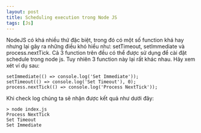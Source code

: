 ```yaml
---
layout: post
title: Scheduling execution trong Node JS
tags: [Js]
---
```


NodeJS có khá nhiều thứ đặc biệt, trong đó có một số function khá hay nhưng lại gây ra những điều khó hiểu như: setTimeout, setImmediate và process.nextTick. 
Cả 3 function trên đều có thể được sử dụng để cài đặt schedule trong node js. Tuy nhiên 3 function này lại rất khác nhau. Hãy xem xét ví dụ sau: 

~~~~
setImmediate(() => console.log('Set Immediate'));
setTimeout(() => console.log('Set Timeout'), 0);
process.nextTick(() => console.log('Process NextTick'));
~~~~

Khi check log chúng ta sẽ nhận được kết quả như dưới đây: 

~~~~
> node index.js
Process NextTick
Set Timeout
Set Immediate
~~~~
